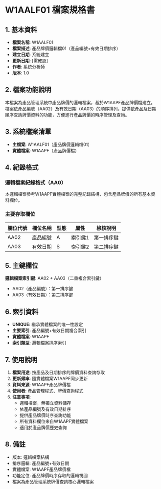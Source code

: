 # W1AALF01 檔案規格書

## 1. 基本資料
- **檔案名稱**: W1AALF01
- **檔案描述**: 產品牌價邏輯檔01（產品編號+有效日期排序）
- **建立日期**: 系統建立
- **更新日期**: [需確認]
- **作者**: 系統分析師
- **版本**: 1.0

## 2. 檔案功能說明
本檔案為產品管理系統中產品牌價的邏輯檔案，基於W1AAPF產品牌價檔建立。檔案依產品編號（AA02）及有效日期（AA03）的順序排列，提供依產品及日期順序查詢牌價資料的功能，方便進行產品牌價的時序管理及查詢。

## 3. 系統檔案清單
- **主檔案**: W1AALF01（產品牌價邏輯檔01）
- **實體檔案**: W1AAPF（產品牌價檔）

## 4. 紀錄格式

### 邏輯檔案紀錄格式（AA0）
本邏輯檔案參考W1AAPF實體檔案的完整記錄結構，包含產品牌價的所有基本資料欄位。

### 主要存取欄位
| 欄位代號 | 欄位名稱 | 型態 | 屬性 | 檢核說明 |
|----------|----------|------|------|----------|
| AA02 | 產品編號 | A | 索引鍵1 | 第一排序鍵 |
| AA03 | 有效日期 | S | 索引鍵2 | 第二排序鍵 |

## 5. 主鍵欄位
**邏輯檔案索引鍵**: AA02 + AA03（二重複合索引鍵）
- AA02（產品編號）：第一排序鍵
- AA03（有效日期）：第二排序鍵

## 6. 索引資料
- **UNIQUE**: 繼承實體檔案的唯一性設定
- **主要索引**: 產品編號+有效日期複合索引
- **實體檔案**: W1AAPF
- **索引類型**: 邏輯檔案排序索引

## 7. 使用說明
1. **檔案用途**: 按產品及日期排序的牌價資料查詢存取
2. **更新頻率**: 隨實體檔案W1AAPF同步更新
3. **資料來源**: W1AAPF產品牌價檔
4. **使用者**: 產品管理程式、牌價查詢程式
5. **注意事項**: 
   - 邏輯檔案，無獨立資料儲存
   - 依產品編號及有效日期排序
   - 提供產品牌價時序查詢功能
   - 所有資料欄位來自W1AAPF實體檔案
   - 適用於產品牌價歷史查詢

## 8. 備註
- 版本: 邏輯檔案結構
- 排序邏輯: 產品編號+有效日期
- 實體檔案: W1AAPF產品牌價檔
- 功能定位: 產品牌價時序存取的邏輯視圖
- 檔案為產品管理系統牌價查詢核心邏輯檔案 